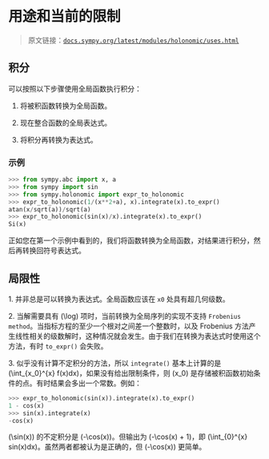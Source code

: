 # 用途和当前的限制

> 原文链接：[`docs.sympy.org/latest/modules/holonomic/uses.html`](https://docs.sympy.org/latest/modules/holonomic/uses.html)

## 积分

可以按照以下步骤使用全局函数执行积分：

1.  将被积函数转换为全局函数。

1.  现在整合函数的全局表达式。

1.  将积分再转换为表达式。

### 示例

```py
>>> from sympy.abc import x, a
>>> from sympy import sin
>>> from sympy.holonomic import expr_to_holonomic
>>> expr_to_holonomic(1/(x**2+a), x).integrate(x).to_expr()
atan(x/sqrt(a))/sqrt(a)
>>> expr_to_holonomic(sin(x)/x).integrate(x).to_expr()
Si(x) 
```

正如您在第一个示例中看到的，我们将函数转换为全局函数，对结果进行积分，然后再转换回符号表达式。

## 局限性

1\. 并非总是可以转换为表达式。全局函数应该在 `x0` 处具有超几何级数。

2\. 当解需要具有 \(\log\) 项时，当前转换为全局序列的实现不支持 `Frobenius method`。当指标方程的至少一个根对之间差一个整数时，以及 Frobenius 方法产生线性相关的级数解时，这种情况就会发生。由于我们在转换为表达式时使用这个方法，有时 `to_expr()` 会失败。

3\. 似乎没有计算不定积分的方法，所以 `integrate()` 基本上计算的是 \(\int_{x_0}^{x} f(x)dx\)，如果没有给出限制条件，则 \(x_0\) 是存储被积函数初始条件的点。有时结果会多出一个常数。例如：

```py
>>> expr_to_holonomic(sin(x)).integrate(x).to_expr()
1 - cos(x)
>>> sin(x).integrate(x)
-cos(x) 
```

\(\sin(x)\) 的不定积分是 \(-\cos(x)\)。但输出为 \(-\cos(x) + 1\)，即 \(\int_{0}^{x} sin(x)dx\)。虽然两者都被认为是正确的，但 \(-\cos(x)\) 更简单。
